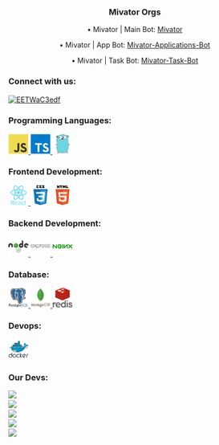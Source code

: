 <h3 align="center">Mivator Orgs</h3>

<p align="center">• Mivator | Main Bot: <a href= "https://github.com/Mivator/Mivator">Mivator</a></p>
<p align="center">• Mivator | App Bot: <a href= "https://github.com/Mivator/Mivator-Applications-Bot">Mivator-Applications-Bot</a></p>
<p align="center">• Mivator | Task Bot: <a href= "https://github.com/Mivator/Mivator-Task-Bot">Mivator-Task-Bot</a></p>

<h3 align="left">Connect with us:</h3>
<p align="left">
<a href="https://discord.gg/EETWaC3edf" target="blank"><img align="center" src="https://raw.githubusercontent.com/rahuldkjain/github-profile-readme-generator/master/src/images/icons/Social/discord.svg" alt="EETWaC3edf" height="30" width="40" /></a>
</p>

<h3 align="left">Programming Languages:</h3>
<p align="left">
  <a href="https://developer.mozilla.org/en-US/docs/Web/JavaScript" target="_blank" rel="noreferrer"> <img src="https://raw.githubusercontent.com/devicons/devicon/master/icons/javascript/javascript-original.svg" alt="javascript" width="40" height="40"/> </a>  
  <a href="https://www.typescriptlang.org/" target="_blank" rel="noreferrer"> <img src="https://raw.githubusercontent.com/devicons/devicon/master/icons/typescript/typescript-original.svg" alt="typescript" width="40" height="40"/> </a>
  <a href="https://golang.org" target="_blank" rel="noreferrer"> <img src="https://raw.githubusercontent.com/devicons/devicon/master/icons/go/go-original.svg" alt="go" width="40" height="40"/> </a>
</p>

<h3 align="left">Frontend Development:</h3>
<p align="left">
  <a href="https://reactjs.org/" target="_blank" rel="noreferrer"> <img src="https://raw.githubusercontent.com/devicons/devicon/master/icons/react/react-original-wordmark.svg" alt="react" width="40" height="40"/> </a>
  <a href="https://www.w3schools.com/css/" target="_blank" rel="noreferrer"><img src="https://raw.githubusercontent.com/devicons/devicon/master/icons/css3/css3-original-wordmark.svg" alt="css3" width="40" height="40"/></a> 
  <a href="https://www.w3.org/html/" target="_blank" rel="noreferrer"> <img src="https://raw.githubusercontent.com/devicons/devicon/master/icons/html5/html5-original-wordmark.svg" alt="html5" width="40" height="40"/> </a> 
</p>

<h3 align="left">Backend Development:</h3>
<p align="left">
  <a href="https://nodejs.org" target="_blank" rel="noreferrer"> <img src="https://raw.githubusercontent.com/devicons/devicon/master/icons/nodejs/nodejs-original-wordmark.svg" alt="nodejs" width="40" height="40"/> </a>
  <a href="https://expressjs.com" target="_blank" rel="noreferrer"> <img src="https://raw.githubusercontent.com/devicons/devicon/master/icons/express/express-original-wordmark.svg" alt="express" width="40" height="40"/> </a>
  <a href="https://www.nginx.com" target="_blank" rel="noreferrer"> <img src="https://raw.githubusercontent.com/devicons/devicon/master/icons/nginx/nginx-original.svg" alt="nginx" width="40" height="40"/> </a>
</p>

<h3 align="left">Database: </h3>
<p align="left">
  <a href="https://www.postgresql.org" target="_blank" rel="noreferrer"> <img src="https://raw.githubusercontent.com/devicons/devicon/master/icons/postgresql/postgresql-original-wordmark.svg" alt="postgresql" width="40" height="40"/> </a>
  <a href="https://www.mongodb.com/" target="_blank" rel="noreferrer"> <img src="https://raw.githubusercontent.com/devicons/devicon/master/icons/mongodb/mongodb-original-wordmark.svg" alt="mongodb" width="40" height="40"/> </a>
  <a href="https://redis.io" target="_blank" rel="noreferrer"> <img src="https://raw.githubusercontent.com/devicons/devicon/master/icons/redis/redis-original-wordmark.svg" alt="redis" width="40" height="40"/> </a> 
</p>

<h3 align="left">Devops:</h3>
<p align="left">
  <a href="https://www.docker.com/" target="_blank" rel="noreferrer"> <img src="https://raw.githubusercontent.com/devicons/devicon/master/icons/docker/docker-original-wordmark.svg" alt="docker" width="40" height="40"/> </a>
</p>

<h3 align="left">Our Devs:</h3>
<p align="left">
  <a href="https://discord.com/users/852242926540029972/"><img src="https://discord.c99.nl/widget/theme-3/852242926540029972.png" /></a><br>
  <a href="https://discord.com/users/498094279793704991/"><img src="https://discord.c99.nl/widget/theme-3/498094279793704991.png" /></a><br>
  <a href="https://discord.com/users/682983233851228161/"><img src="https://discord.c99.nl/widget/theme-3/682983233851228161.png" /></a><br>
  <a href="https://discord.com/users/1072592763427754034/"><img src="https://discord.c99.nl/widget/theme-3/1072592763427754034.png" /></a><br>
  <a href="https://discord.com/users/913436454712139787/"><img src="https://discord.c99.nl/widget/theme-3/913436454712139787.png" /></a><br>
</p>
